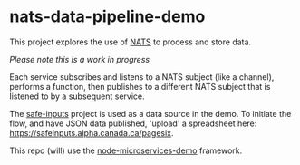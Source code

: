 # nats-data-pipeline-demo

This project explores the use of [NATS](https://nats.io/) to process and store data.  

*Please note this is a work in progress*

Each service subscribes and listens to a NATS subject (like a channel), performs a function, then publishes to a different NATS subject that is listened to by a subsequent service. 

The [safe-inputs](https://github.com/PHACDataHub/safe-inputs) project is used as a data source in the demo. To initiate the flow, and have JSON data published, 'upload' a spreadsheet here: https://safeinputs.alpha.canada.ca/pagesix.

This repo (will) use the [node-microservices-demo](https://github.com/PHACDataHub/node-microservices-demo) framework.
